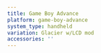 ```yaml
---
title: Game Boy Advance
platform: game-boy-advance
system_type: handheld
variation: Glacier w/LCD mod
accessories: ''
---
```

